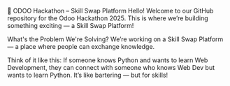 🌟 ODOO Hackathon – Skill Swap Platform
Hello! Welcome to our GitHub repository for the Odoo Hackathon 2025. This is where we’re building something exciting — a Skill Swap Platform!

What's the Problem We're Solving?
We’re working on a Skill Swap Platform — a place where people can exchange knowledge.

Think of it like this:
If someone knows Python and wants to learn Web Development, they can connect with someone who knows Web Dev but wants to learn Python. It’s like bartering — but for skills!

